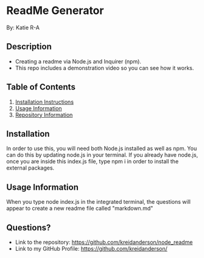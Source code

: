  # ReadMe Generator
  By: Katie R-A
  
  ## Description
  - Creating a readme via Node.js and Inquirer (npm).
  - This repo includes a demonstration video so you can see how it works.
  
  ## Table of Contents
  1. [Installation Instructions](#Installation-Instructions)
  2. [Usage Information](#Usage-Information)
  5. [Repository Information](#Repository-Information)
  
  ## Installation
  In order to use this, you will need both Node.js installed as well as npm.
  You can do this by updating node.js in your terminal.
  If you already have node.js, once you are inside this index.js file, type npm i in order to install the external packages.
  
  ## Usage Information
  When you type node index.js in the integrated terminal, the questions will appear to create a new readme file called "markdown.md"
  
   ## Questions?
  - Link to the repository: https://github.com/kreidanderson/node_readme
  - Link to my GitHub Profile: https://github.com/kreidanderson/
